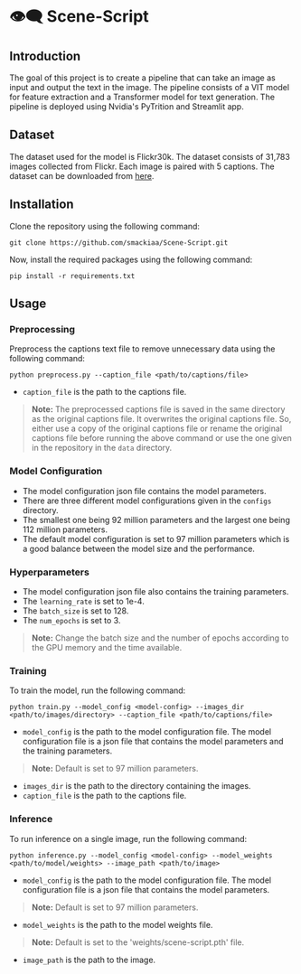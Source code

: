 # 👁‍🗨 Scene-Script

## Introduction
The goal of this project is to create a pipeline that can take an image as input and output the text in the image. The pipeline consists of a VIT model for feature extraction and a Transformer model for text generation. The pipeline is deployed using Nvidia's PyTrition and Streamlit app.

## Dataset
The dataset used for the model is Flickr30k. The dataset consists of 31,783 images collected from Flickr. Each image is paired with 5 captions. The dataset can be downloaded from [here](https://www.kaggle.com/hsankesara/flickr-image-dataset).

## Installation
Clone the repository using the following command:
```
git clone https://github.com/smackiaa/Scene-Script.git
```
Now, install the required packages using the following command:
```
pip install -r requirements.txt
```

## Usage
### Preprocessing
Preprocess the captions text file to remove unnecessary data using the following command:
```
python preprocess.py --caption_file <path/to/captions/file>
```
- `caption_file` is the path to the captions file.

> **Note:** The preprocessed captions file is saved in the same directory as the original captions file. It overwrites the original captions file. So, either use a copy of the original captions file or rename the original captions file before running the above command or use the one given in the repository in the `data` directory.

### Model Configuration
- The model configuration json file contains the model parameters.
- There are three different model configurations given in the `configs` directory.
- The smallest one being 92 million parameters and the largest one being 112 million parameters.
- The default model configuration is set to 97 million parameters which is a good balance between the model size and the performance.

### Hyperparameters
- The model configuration json file also contains the training parameters.
- The `learning_rate` is set to 1e-4.
- The `batch_size` is set to 128.
- The `num_epochs` is set to 3.

> **Note:** Change the batch size and the number of epochs according to the GPU memory and the time available.

### Training
To train the model, run the following command:
```
python train.py --model_config <model-config> --images_dir <path/to/images/directory> --caption_file <path/to/captions/file>
```
- `model_config` is the path to the model configuration file. The model configuration file is a json file that contains the model parameters and the training parameters. 

> **Note:** Default is set to 97 million parameters.

- `images_dir` is the path to the directory containing the images.
- `caption_file` is the path to the captions file.

### Inference
To run inference on a single image, run the following command:
```
python inference.py --model_config <model-config> --model_weights <path/to/model/weights> --image_path <path/to/image>
```
- `model_config` is the path to the model configuration file. The model configuration file is a json file that contains the model parameters.

> **Note:** Default is set to 97 million parameters.

- `model_weights` is the path to the model weights file.

> **Note:** Default is set to the 'weights/scene-script.pth' file.

- `image_path` is the path to the image.
